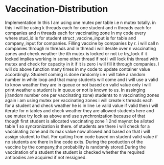 # Vaccination-Distribution
Implementation
In this I am using one mutex per table i.e n mutex totally.
in this i will be using k threads each for one student and n threads each for companies and n threads each for vaccinating zone
In my code every where stud_id is for student struct ,vaccine_input is for table and company_input for companies.
Filling vaccine by companies by r.
i will call n companies through m threads and in  thread i will iterate over n vaccinating zones and check weather the ith mutex  is locked or not i.e try_lock
if it locked implies working in some other thread if not i will lock this thread with mutex
and check for capacity in it if it is zero i will fill it through companies.
I will do above function many times in my code to update container value accordingly.
Student coming is done randomly i.e i will take a random number in while loop and that many students will come
and i will use a valid to know weather they are in queue or not based on valid value only i will print weather a student is in queue or not is
known to us.
In assinging j(random number one per vaccinating zone) students to n vaccinating zones again i am using mutex per vaccinating zones
i will create k threads each for a student and check weather he is in line i.e valid value if valid then i will iterate for n tables and check weather
they are allowed students here and use mutex try lock as above and use  synchronization because of that though first student is allocated vaccinating zone 1
2nd maynot be alloted table 1 so syncronization is there.
of students are there i will check for a vaccinating zone and its max value now allowed and based on that  i will assign student to that.
For quiting from code based on student valid value if no students are there in line code exits.
During the production of the vaccine by the company,the probability is randomly stored.During the vaccination of a student the student is checked whether the required  antibodies are acquired if not ressigned.
